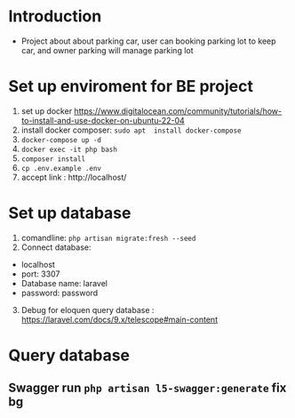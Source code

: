 # Introduction
- Project about about parking car, user can booking parking lot to keep car, and owner parking will manage parking lot

# Set up enviroment for BE project

1. set up docker https://www.digitalocean.com/community/tutorials/how-to-install-and-use-docker-on-ubuntu-22-04
2. install docker composer:  ```sudo apt  install docker-compose```
3. ```docker-compose up -d```
4. ```docker exec -it php bash```
4. ```composer install```
5. ```cp .env.example .env ```
6. accept link : http://localhost/
# Set up database
1. comandline: ```php artisan migrate:fresh --seed```
2. Connect database:
- localhost
- port: 3307
- Database name: laravel
- password: password
3. Debug for eloquen query database : https://laravel.com/docs/9.x/telescope#main-content
# Query database

## Swagger run ```php artisan l5-swagger:generate``` fix bg